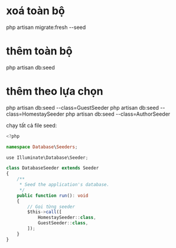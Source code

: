 # xoá toàn bộ

php artisan migrate:fresh --seed

# thêm toàn bộ

php artisan db:seed

# thêm theo lựa chọn

php artisan db:seed --class=GuestSeeder
php artisan db:seed --class=HomestaySeeder
php artisan db:seed --class=AuthorSeeder

chạy tất cả file seed:

```ts
<?php

namespace Database\Seeders;

use Illuminate\Database\Seeder;

class DatabaseSeeder extends Seeder
{
    /**
     * Seed the application's database.
     */
    public function run(): void
    {
        // Gọi từng seeder
        $this->call([
            HomestaySeeder::class,
            GuestSeeder::class,
        ]);
    }
}

```
